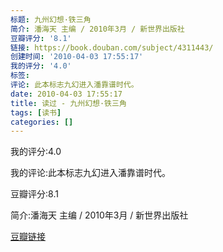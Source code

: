 ```yaml
---
标题: 九州幻想·铁三角
简介: 潘海天 主编 / 2010年3月 / 新世界出版社
豆瓣评分: '8.1'
链接: https://book.douban.com/subject/4311443/
创建时间: '2010-04-03 17:55:17'
我的评分: '4.0'
标签:
评论: 此本标志九幻进入潘靠谱时代。
date: 2010-04-03 17:55:17
title: 读过 - 九州幻想·铁三角
tags: [读书]
categories: []
---
```


我的评分:4.0

我的评论:此本标志九幻进入潘靠谱时代。

豆瓣评分:8.1

简介:潘海天 主编 / 2010年3月 / 新世界出版社

[豆瓣链接](https://book.douban.com/subject/4311443/)

